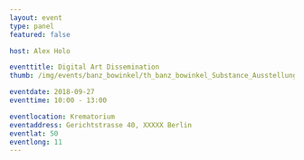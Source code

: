 ```yaml
---
layout: event
type: panel
featured: false

host: Alex Holo

eventtitle: Digital Art Dissemination
thumb: /img/events/banz_bowinkel/th_banz_bowinkel_Substance_Ausstellungsansicht_03.png

eventdate: 2018-09-27
eventtime: 10:00 - 13:00

eventlocation: Krematorium
eventaddress: Gerichtstrasse 40, XXXXX Berlin
eventlat: 50
eventlong: 11
---
```

